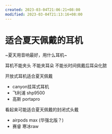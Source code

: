```yaml
---
created: 2023-03-04T21:06:21+08:00
modified: 2023-03-04T21:13:16+08:00
---
```


# 适合夏天佩戴的耳机

~夏天用音响最好，用什么耳机~

耳机不能夹头 不能夹耳朵 不能长时间佩戴后耳朵化脓

开放式耳机适合夏天佩戴

- canyon挂耳式耳机
- 飞利浦 shp9500
- 高斯 portapro

看起来可能适合夏天佩戴的封闭式头戴

- airpods max (华强北版？)
- 赛睿 寒冰raw
